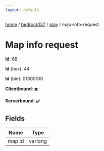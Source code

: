 ```yaml
---
layout: default
---
```


[home](/)  /  [bedrock137](/protocol/bedrock137)  /  [play](/protocol/bedrock137/play)  /  map-info-request

# Map info request

**Id**: 68

**Id** (hex): 44

**Id** (bin): 01000100

**Clientbound**: ✖️

**Serverbound**: ✔️

## Fields

Name | Type
---|---
map id | varlong
